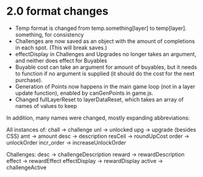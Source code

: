 # 2.0 format changes

- Temp format is changed from temp.something[layer] to temp[layer]. something, for consistency
- Challenges are now saved as an object with the amount of completions in each spot. (This will break saves.)
- effectDisplay in Challenges and Upgrades no longer takes an argument, and neither does effect for Buyables
- Buyable cost can take an argument for amount of buyables, but it needs to function if no argument is supplied (it should do the cost for the next purchase).
- Generation of Points now happens in the main game loop (not in a layer update function), enabled by canGenPoints in game.js.
- Changed fullLayerReset to layerDataReset, which takes an array of names of values to keep

In addition, many names were changed, mostly expanding abbreviations:

All instances of: 
    chall -> challenge
    unl -> unlocked
    upg -> upgrade (besides CSS)
    amt -> amount
    desc -> description
    resCeil -> roundUpCost
    order -> unlockOrder
    incr_order -> increaseUnlockOrder

Challenges:
    desc -> challengeDescription
    reward -> rewardDescription
    effect -> rewardEffect
    effectDisplay -> rewardDisplay
    active -> challengeActive

